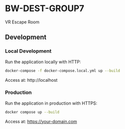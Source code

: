 # BW-DEST-GROUP7
VR Escape Room

## Development

### Local Development
Run the application locally with HTTP:
```bash
docker-compose -f docker-compose.local.yml up --build
```

Access at: http://localhost

### Production
Run the application in production with HTTPS:
```bash
docker compose up --build
```

Access at: https://your-domain.com
